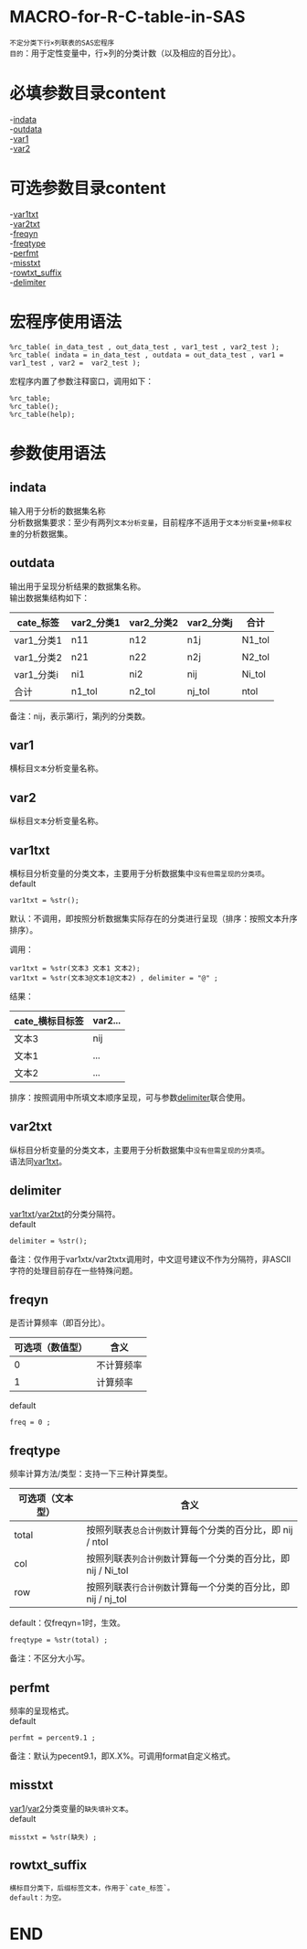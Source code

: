 # MACRO-for-R-C-table-in-SAS
  `不定分类下行×列联表的SAS宏程序`  
  `目的`：用于定性变量中，行×列的分类计数（以及相应的百分比）。

# 必填参数目录content
-[indata](#indata)  
-[outdata](#outdata)  
-[var1](#var1)  
-[var2](#var2)  

# 可选参数目录content
-[var1txt](#var1txt)  
-[var2txt](#var2txt)  
-[freqyn](#freqyn)  
-[freqtype](#freqtype)  
-[perfmt](#perfmt)  
-[misstxt](#misstxt)  
-[rowtxt_suffix](#rowtxt_suffix)  
-[delimiter](#delimiter)  

# 宏程序使用语法
```sas  
%rc_table( in_data_test , out_data_test , var1_test , var2_test );  
%rc_table( indata = in_data_test , outdata = out_data_test , var1 = var1_test , var2 =  var2_test );  
```  
  宏程序内置了参数注释窗口，调用如下：  
  ```sas  
  %rc_table;  
  %rc_table();  
  %rc_table(help);  
  ```  

# 参数使用语法
## indata
  输入用于分析的数据集名称  
  分析数据集要求：至少有两列`文本分析变量`，目前程序不适用于`文本分析变量+频率权重`的分析数据集。  
  
## outdata
  输出用于呈现分析结果的数据集名称。    
  输出数据集结构如下：  
  
<div align="center">

| cate_标签   | var2_分类1 | var2_分类2 | var2_分类j  |   合计   |
| ----------  | -----------| ----------  | -----------|-----------|
| var1_分类1  | n11        | n12         | n1j        | N1_tol    |
| var1_分类2  | n21        | n22         | n2j        | N2_tol    |
| var1_分类i  | ni1        | ni2         | nij        | Ni_tol    |
| 合计        | n1_tol     | n2_tol      |  nj_tol    | ntol      |

</div>

备注：nij，表示第i行，第j列的分类数。  

## var1
  横标目`文本`分析变量名称。    
  
## var2
  纵标目`文本`分析变量名称。  

## var1txt
  横标目分析变量的分类文本，主要用于分析数据集中`没有但需呈现的分类项`。  
  default  
  ```SAS  
  var1txt = %str();  
  ```  
  默认：不调用，即按照分析数据集实际存在的分类进行呈现（排序：按照文本升序排序）。    

  调用：  
  ```sas
  var1txt = %str(文本3 文本1 文本2);
  var1txt = %str(文本3@文本1@文本2) , delimiter = "@" ;  
  ```  
  结果：  
  
<div align="center">

| cate_横标目标签      |   var2...   |
|  ---------           | -------     |
| 文本3                | nij         |
| 文本1                | ...         |
| 文本2                | ...         |
    
</div>
  
  排序：按照调用中所填文本顺序呈现，可与参数[delimiter](#delimiter)联合使用。  
  
## var2txt
  纵标目分析变量的分类文本，主要用于分析数据集中`没有但需呈现的分类项`。  
  语法同[var1txt](#var1txt)。  

## delimiter
  [var1txt](#var1txt)/[var2txt](#var2txt)的分类分隔符。  
  default  
  ``` 
  delimiter = %str();  
  ```
  备注：仅作用于var1xtx/var2txtx调用时，中文逗号建议不作为分隔符，非ASCⅡ字符的处理目前存在一些特殊问题。
  

## freqyn
  是否计算频率（即百分比）。 

<div align="center">

| 可选项（数值型）  |   含义      |
|  ---------         | -------     |
| 0                 | 不计算频率  |
| 1                 |  计算频率   |

</div>  
    
  default  
  ```sas  
  freq = 0 ;  
  ```  

## freqtype
  频率计算方法/类型：支持一下三种计算类型。  
<div align="center">
    
| 可选项（文本型）  |   含义      |
| -----             | --------     |
| total             | 按照列联表`总合计例数`计算每个分类的百分比，即 nij / ntol  |
| col               | 按照列联表`列合计例数`计算每一个分类的百分比，即 nij / Ni_tol   |
| row               | 按照列联表`行合计例数`计算每一个分类的百分比，即 nij / nj_tol  |

</div>
  
  default：仅freqyn=1时，生效。  
  ```sas  
  freqtype = %str(total) ;  
  ```  
  备注：不区分大小写。  

## perfmt  
  频率的呈现格式。  
  default  
  ```sas  
  perfmt = percent9.1 ;   
  ```  
  备注：默认为pecent9.1，即X.X%。可调用format自定义格式。  
  

## misstxt
  [var1](#var1)/[var2](#var2)分类变量的`缺失填补文本`。  
  default  
  ```sas  
  misstxt = %str(缺失) ;  
  ```  

## rowtxt_suffix
    横标目分类下，后缀标签文本，作用于`cate_标签`。  
    default：为空。
  
# END
    









